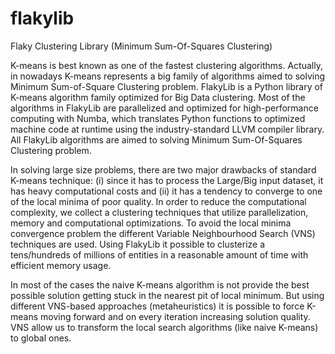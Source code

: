 # flakylib
Flaky Clustering Library (Minimum Sum-Of-Squares Clustering)

K-means is best known as one of the fastest clustering algorithms. Actually, in nowadays K-means represents a big family of algorithms aimed to solving Minimum Sum-of-Square Clustering problem. FlakyLib is a Python library of K-means algorithm family optimized for Big Data clustering. Most of the algorithms in FlakyLib are parallelized and optimized for high-performance computing with Numba, which translates Python functions to optimized machine code at runtime using the industry-standard LLVM compiler library. All FlakyLib algorithms are aimed to solving Minimum Sum-Of-Squares Clustering problem. 

In solving large size problems, there are two major drawbacks of standard K-means technique: (i) since it has to process the Large/Big input dataset, it has heavy computational costs and (ii) it has a tendency to converge to one of the local minima of poor quality. In order to reduce the computational complexity, we collect a clustering techniques that utilize parallelization, memory and computational optimizations. To avoid the local minima convergence problem the different Variable Neighbourhood Search (VNS) techniques are used. Using FlakyLib it possible to clusterize a tens/hundreds of millions of entities in a reasonable amount of time with efficient memory usage.

In most of the cases the naive K-means algorithm is not provide the best possible solution getting stuck in the nearest pit of local minimum. But using different VNS-based approaches (metaheuristics) it is possible to force K-means moving forward and on every iteration increasing solution quality. VNS allow us to transform the local search algorithms (like naive K-means) to global ones.
